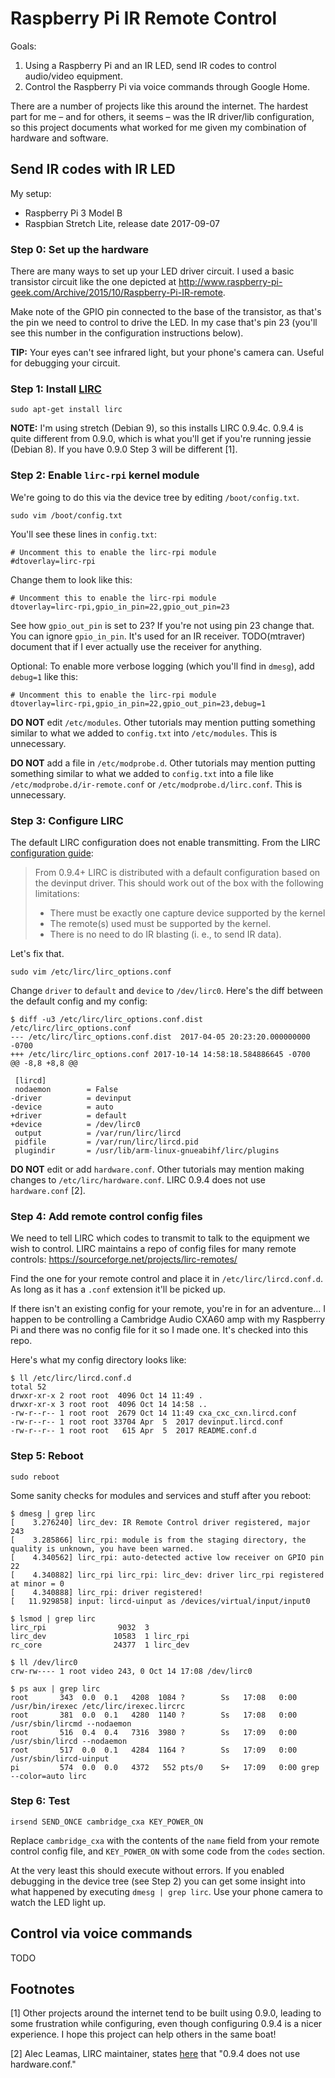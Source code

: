 # Raspberry Pi IR Remote Control

Goals:
1. Using a Raspberry Pi and an IR LED, send IR codes to control audio/video
   equipment.
2. Control the Raspberry Pi via voice commands through Google Home.

There are a number of projects like this around the internet. The hardest
part for me – and for others, it seems – was the IR driver/lib configuration,
so this project documents what worked for me given my combination of hardware
and software.

## Send IR codes with IR LED

My setup:
- Raspberry Pi 3 Model B
- Raspbian Stretch Lite, release date 2017-09-07

### Step 0: Set up the hardware

There are many ways to set up your LED driver circuit. I used a basic transistor
circuit like the one depicted at http://www.raspberry-pi-geek.com/Archive/2015/10/Raspberry-Pi-IR-remote.

Make note of the GPIO pin connected to the base of the transistor, as that's
the pin we need to control to drive the LED. In my case that's pin 23 (you'll
see this number in the configuration instructions below).

**TIP:** Your eyes can't see infrared light, but your phone's camera can.
Useful for debugging your circuit.

### Step 1: Install [LIRC](http://www.lirc.org/)

    sudo apt-get install lirc

**NOTE:** I'm using stretch (Debian 9), so this installs LIRC 0.9.4c. 0.9.4 is
quite different from 0.9.0, which is what you'll get if you're running jessie
(Debian 8). If you have 0.9.0 Step 3 will be different [1].

### Step 2: Enable `lirc-rpi` kernel module

We're going to do this via the device tree by editing `/boot/config.txt`.

    sudo vim /boot/config.txt

You'll see these lines in `config.txt`:

    # Uncomment this to enable the lirc-rpi module
    #dtoverlay=lirc-rpi

Change them to look like this:

    # Uncomment this to enable the lirc-rpi module
    dtoverlay=lirc-rpi,gpio_in_pin=22,gpio_out_pin=23

See how `gpio_out_pin` is set to 23? If you're not using pin 23 change that.
You can ignore `gpio_in_pin`. It's used for an IR receiver. TODO(mtraver)
document that if I ever actually use the receiver for anything.

Optional: To enable more verbose logging (which you'll find in `dmesg`), add
`debug=1` like this:

    # Uncomment this to enable the lirc-rpi module
    dtoverlay=lirc-rpi,gpio_in_pin=22,gpio_out_pin=23,debug=1

**DO NOT** edit `/etc/modules`. Other tutorials may mention putting something
similar to what we added to `config.txt` into `/etc/modules`. This is
unnecessary.

**DO NOT** add a file in `/etc/modprobe.d`. Other tutorials may mention putting
something similar to what we added to `config.txt` into a file like
`/etc/modprobe.d/ir-remote.conf` or `/etc/modprobe.d/lirc.conf`. This is
unnecessary.

### Step 3: Configure LIRC

The default LIRC configuration does not enable transmitting. From the LIRC
[configuration guide](http://www.lirc.org/html/configuration-guide.html):

> From 0.9.4+ LIRC is distributed with a default configuration based on
> the devinput driver. This should work out of the box with the following
> limitations:
>
> - There must be exactly one capture device supported by the kernel
> - The remote(s) used must be supported by the kernel.
> - There is no need to do IR blasting (i. e., to send IR data).

Let's fix that.

    sudo vim /etc/lirc/lirc_options.conf

Change `driver` to `default` and `device` to `/dev/lirc0`. Here's the diff
between the default config and my config:

    $ diff -u3 /etc/lirc/lirc_options.conf.dist /etc/lirc/lirc_options.conf
    --- /etc/lirc/lirc_options.conf.dist  2017-04-05 20:23:20.000000000 -0700
    +++ /etc/lirc/lirc_options.conf 2017-10-14 14:58:18.584886645 -0700
    @@ -8,8 +8,8 @@

     [lircd]
     nodaemon        = False
    -driver          = devinput
    -device          = auto
    +driver          = default
    +device          = /dev/lirc0
     output          = /var/run/lirc/lircd
     pidfile         = /var/run/lirc/lircd.pid
     plugindir       = /usr/lib/arm-linux-gnueabihf/lirc/plugins


**DO NOT** edit or add `hardware.conf`. Other tutorials may mention making
changes to `/etc/lirc/hardware.conf`. LIRC 0.9.4 does not use `hardware.conf`
[2].

### Step 4: Add remote control config files

We need to tell LIRC which codes to transmit to talk to the equipment we wish
to control. LIRC maintains a repo of config files for many remote controls:
https://sourceforge.net/projects/lirc-remotes/

Find the one for your remote control and place it in `/etc/lirc/lircd.conf.d`.
As long as it has a `.conf` extension it'll be picked up.

If there isn't an existing config for your remote, you're in for an adventure...
I happen to be controlling a Cambridge Audio CXA60 amp with my Raspberry Pi and
there was no config file for it so I made one. It's checked into this repo.

Here's what my config directory looks like:

    $ ll /etc/lirc/lircd.conf.d
    total 52
    drwxr-xr-x 2 root root  4096 Oct 14 11:49 .
    drwxr-xr-x 3 root root  4096 Oct 14 14:58 ..
    -rw-r--r-- 1 root root  2679 Oct 14 11:49 cxa_cxc_cxn.lircd.conf
    -rw-r--r-- 1 root root 33704 Apr  5  2017 devinput.lircd.conf
    -rw-r--r-- 1 root root   615 Apr  5  2017 README.conf.d

### Step 5: Reboot

    sudo reboot

Some sanity checks for modules and services and stuff after you reboot:

    $ dmesg | grep lirc
    [    3.276240] lirc_dev: IR Remote Control driver registered, major 243
    [    3.285866] lirc_rpi: module is from the staging directory, the quality is unknown, you have been warned.
    [    4.340562] lirc_rpi: auto-detected active low receiver on GPIO pin 22
    [    4.340882] lirc_rpi lirc_rpi: lirc_dev: driver lirc_rpi registered at minor = 0
    [    4.340888] lirc_rpi: driver registered!
    [   11.929858] input: lircd-uinput as /devices/virtual/input/input0

    $ lsmod | grep lirc
    lirc_rpi                9032  3
    lirc_dev               10583  1 lirc_rpi
    rc_core                24377  1 lirc_dev

    $ ll /dev/lirc0
    crw-rw---- 1 root video 243, 0 Oct 14 17:08 /dev/lirc0

    $ ps aux | grep lirc
    root       343  0.0  0.1   4208  1084 ?        Ss   17:08   0:00 /usr/bin/irexec /etc/lirc/irexec.lircrc
    root       381  0.0  0.1   4280  1140 ?        Ss   17:08   0:00 /usr/sbin/lircmd --nodaemon
    root       516  0.4  0.4   7316  3980 ?        Ss   17:09   0:00 /usr/sbin/lircd --nodaemon
    root       517  0.0  0.1   4284  1164 ?        Ss   17:09   0:00 /usr/sbin/lircd-uinput
    pi         574  0.0  0.0   4372   552 pts/0    S+   17:09   0:00 grep --color=auto lirc

### Step 6: Test

    irsend SEND_ONCE cambridge_cxa KEY_POWER_ON

Replace `cambridge_cxa` with the contents of the `name` field from your remote
control config file, and `KEY_POWER_ON` with some code from the `codes` section.

At the very least this should execute without errors. If you enabled debugging
in the device tree (see Step 2) you can get some insight into what happened
by executing `dmesg | grep lirc`. Use your phone camera to watch the LED light
up.

## Control via voice commands

TODO

## Footnotes
[1] Other projects around the internet tend to be built using 0.9.0, leading to
some frustration while configuring, even though configuring 0.9.4 is a nicer
experience. I hope this project can help others in the same boat!

[2] Alec Leamas, LIRC maintainer, states
[here](http://lirc.10951.n7.nabble.com/Re-lirc-installation-on-raspberry-pi-running-Raspbian-jessie-tp10721p10725.html)
that "0.9.4 does not use hardware.conf."
